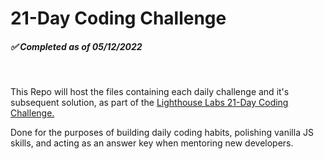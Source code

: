 # 21-Day Coding Challenge

##### ✅ _Completed as of 05/12/2022_

<br />

This Repo will host the files containing each daily challenge and it's subsequent solution, as part of the [Lighthouse Labs 21-Day Coding Challenge.](https://coding-challenge.lighthouselabs.ca/about)

Done for the purposes of building daily coding habits, polishing vanilla JS skills, and acting as an answer key when mentoring new developers.
